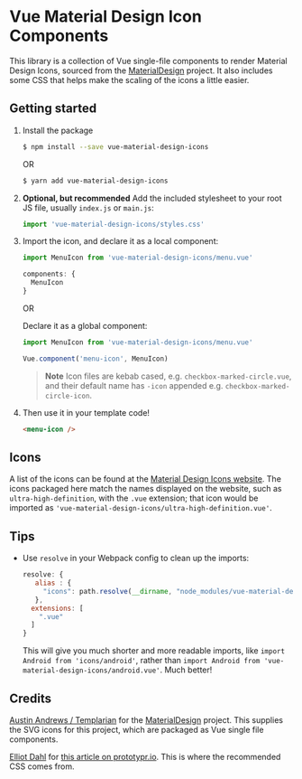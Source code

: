# Vue Material Design Icon Components

This library is a collection of Vue single-file components to render Material
Design Icons, sourced from the
[MaterialDesign](https://github.com/Templarian/MaterialDesign
"MaterialDesign Github page") project.
It also includes some CSS that helps make the scaling of the icons a little
easier.

## Getting started

1. Install the package

    ```bash
    $ npm install --save vue-material-design-icons
    ```

    OR

    ```bash
    $ yarn add vue-material-design-icons
    ```

2. **Optional, but recommended** Add the included stylesheet to your root JS
   file, usually `index.js` or `main.js`:

    ```javascript
    import 'vue-material-design-icons/styles.css'
    ```

3. Import the icon, and declare it as a local component:

    ```javascript
    import MenuIcon from 'vue-material-design-icons/menu.vue'

    components: {
      MenuIcon
    }
    ```

    OR

    Declare it as a global component:

    ```javascript
    import MenuIcon from 'vue-material-design-icons/menu.vue'

    Vue.component('menu-icon', MenuIcon)
    ```

    > **Note** Icon files are kebab cased, e.g. `checkbox-marked-circle.vue`, and
    > their default name has `-icon` appended e.g. `checkbox-marked-circle-icon`.

4. Then use it in your template code!

    ```html
    <menu-icon />
    ```

## Icons

A list of the icons can be found at the
[Material Design Icons website](https://materialdesignicons.com/
"Material Design Icons website"). The icons packaged here match the names
displayed on the website, such as `ultra-high-definition`, with the `.vue`
extension; that icon would be imported as
`'vue-material-design-icons/ultra-high-definition.vue'`.

## Tips

- Use `resolve` in your Webpack config to clean up the imports:

  ```javascript
  resolve: {
     alias : {
       "icons": path.resolve(__dirname, "node_modules/vue-material-design-icons")
     },
    extensions: [
      ".vue"
    ]
  }
  ```

  This will give you much shorter and more readable imports, like
  `import Android from 'icons/android'`, rather than
  `import Android from 'vue-material-design-icons/android.vue'`. Much better!

## Credits

[Austin Andrews / Templarian](https://github.com/Templarian "Templarian's GitHub profile") for
the [MaterialDesign](https://github.com/Templarian/MaterialDesign "MaterialDesign Github page")
project. This supplies the SVG icons for this project, which are packaged as
Vue single file components.

[Elliot Dahl](http://www.elliotdahl.com/ "Elliot Dahl's website") for
[this article on prototypr.io](https://blog.prototypr.io/align-svg-icons-to-text-and-say-goodbye-to-font-icons-d44b3d7b26b4 
"Align SVG Icons to Text and Say Goodbye to Font Icons"). This is where the
recommended CSS comes from.
